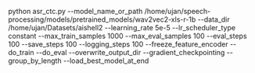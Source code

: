 python asr_ctc.py --model_name_or_path /home/ujan/speech-processing/models/pretrained_models/wav2vec2-xls-r-1b --data_dir /home/ujan/Datasets/aishell2 --learning_rate 5e-5 --lr_scheduler_type constant --max_train_samples 1000 --max_eval_samples 100 --eval_steps 100 --save_steps 100 --logging_steps 100 --freeze_feature_encoder --do_train --do_eval --overwrite_output_dir --gradient_checkpointing --group_by_length --load_best_model_at_end
